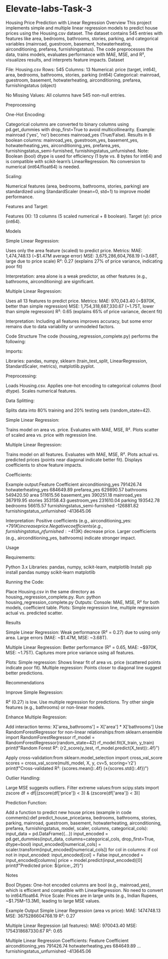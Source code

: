 # Elevate-labs-Task-3

Housing Price Prediction with Linear Regression
Overview
This project implements simple and multiple linear regression models to predict house prices using the Housing.csv dataset. The dataset contains 545 entries with features like area, bedrooms, bathrooms, stories, parking, and categorical variables (mainroad, guestroom, basement, hotwaterheating, airconditioning, prefarea, furnishingstatus). The code preprocesses the data, trains models, evaluates performance with MAE, MSE, and R², visualizes results, and interprets feature impacts.
Dataset

File: Housing.csv
Rows: 545
Columns: 13
Numerical: price (target, int64), area, bedrooms, bathrooms, stories, parking (int64)
Categorical: mainroad, guestroom, basement, hotwaterheating, airconditioning, prefarea, furnishingstatus (object)


No Missing Values: All columns have 545 non-null entries.

Preprocessing

One-Hot Encoding:

Categorical columns are converted to binary columns using pd.get_dummies with drop_first=True to avoid multicollinearity.
Example: mainroad ('yes', 'no') becomes mainroad_yes (True/False).
Results in 8 boolean columns: mainroad_yes, guestroom_yes, basement_yes, hotwaterheating_yes, airconditioning_yes, prefarea_yes, furnishingstatus_semi-furnished, furnishingstatus_unfurnished.
Note: Boolean (bool) dtype is used for efficiency (1 byte vs. 8 bytes for int64) and is compatible with scikit-learn’s LinearRegression. No conversion to numerical (int64/float64) is needed.


Scaling:

Numerical features (area, bedrooms, bathrooms, stories, parking) are standardized using StandardScaler (mean=0, std=1) to improve model performance.


Features and Target:

Features (X): 13 columns (5 scaled numerical + 8 boolean).
Target (y): price (int64).



Models

Simple Linear Regression:

Uses only the area feature (scaled) to predict price.
Metrics:
MAE: 1,474,748.13 (~$1.47M average error)
MSE: 3,675,286,604,768.19 (~3.68T, large due to price scale)
R²: 0.27 (explains 27% of price variance, indicating poor fit)


Interpretation: area alone is a weak predictor, as other features (e.g., bathrooms, airconditioning) are significant.


Multiple Linear Regression:

Uses all 13 features to predict price.
Metrics:
MAE: 970,043.40 (~$970K, better than simple regression)
MSE: 1,754,318,687,330.67 (~1.75T, lower than simple regression)
R²: 0.65 (explains 65% of price variance, decent fit)


Interpretation: Including all features improves accuracy, but some error remains due to data variability or unmodeled factors.



Code Structure
The code (housing_regression_complete.py) performs the following:

Imports:

Libraries: pandas, numpy, sklearn (train_test_split, LinearRegression, StandardScaler, metrics), matplotlib.pyplot.


Preprocessing:

Loads Housing.csv.
Applies one-hot encoding to categorical columns (bool dtype).
Scales numerical features.


Data Splitting:

Splits data into 80% training and 20% testing sets (random_state=42).


Simple Linear Regression:

Trains model on area vs. price.
Evaluates with MAE, MSE, R².
Plots scatter of scaled area vs. price with regression line.


Multiple Linear Regression:

Trains model on all features.
Evaluates with MAE, MSE, R².
Plots actual vs. predicted prices (points near diagonal indicate better fit).
Displays coefficients to show feature impacts.


Coefficients:

Example output:Feature                           Coefficient
airconditioning_yes               791426.74
hotwaterheating_yes              684649.89
prefarea_yes                     629890.57
bathrooms                        549420.50
area                             511615.56
basement_yes                     390251.18
mainroad_yes                     367919.95
stories                          353158.43
guestroom_yes                    231610.04
parking                          193542.78
bedrooms                          56615.57
furnishingstatus_semi-furnished -126881.82
furnishingstatus_unfurnished    -413645.06


Interpretation:
Positive coefficients (e.g., airconditioning_yes: +$791K) increase price.
Negative coefficients (e.g., furnishingstatus_unfurnished: -$413K) decrease price.
Larger coefficients (e.g., airconditioning_yes, bathrooms) indicate stronger impact.





Usage

Requirements:

Python 3.x
Libraries: pandas, numpy, scikit-learn, matplotlib
Install: pip install pandas numpy scikit-learn matplotlib


Running the Code:

Place Housing.csv in the same directory as housing_regression_complete.py.
Run: python housing_regression_complete.py
Outputs:
Console: MAE, MSE, R² for both models, coefficient table.
Plots: Simple regression line, multiple regression actual vs. predicted scatter.



Results

Simple Linear Regression:
Weak performance (R² = 0.27) due to using only area.
Large errors (MAE: ~$1.47M, MSE: ~3.68T).


Multiple Linear Regression:
Better performance (R² = 0.65, MAE: ~$970K, MSE: ~1.75T).
Captures more price variance using all features.


Plots:
Simple regression: Shows linear fit of area vs. price (scattered points indicate poor fit).
Multiple regression: Points closer to diagonal line suggest better predictions.



Recommendations

Improve Simple Regression:

R² (0.27) is low. Use multiple regression for predictions.
Try other single features (e.g., bathrooms) or non-linear models.


Enhance Multiple Regression:

Add interaction terms: X['area_bathrooms'] = X['area'] * X['bathrooms']
Use RandomForestRegressor for non-linear relationships:from sklearn.ensemble import RandomForestRegressor
rf_model = RandomForestRegressor(random_state=42)
rf_model.fit(X_train, y_train)
print(f"Random Forest R²: {r2_score(y_test, rf_model.predict(X_test)):.4f}")


Apply cross-validation:from sklearn.model_selection import cross_val_score
scores = cross_val_score(multi_model, X, y, cv=5, scoring='r2')
print(f"Cross-validated R²: {scores.mean():.4f} (±{scores.std():.4f})")




Outlier Handling:

Large MSE suggests outliers. Filter extreme values:from scipy.stats import zscore
df = df[(zscore(df['price']) < 3) & (zscore(df['area']) < 3)]




Prediction Function:

Add a function to predict new house prices (example in code comments):def predict_house_price(area, bedrooms, bathrooms, stories, parking, mainroad, guestroom, 
                       basement, hotwaterheating, airconditioning, prefarea, furnishingstatus,
                       model, scaler, columns, categorical_cols):
    input_data = pd.DataFrame({...})
    input_encoded = pd.get_dummies(input_data, columns=categorical_cols, drop_first=True, dtype=bool)
    input_encoded[numerical_cols] = scaler.transform(input_encoded[numerical_cols])
    for col in columns:
        if col not in input_encoded:
            input_encoded[col] = False
    input_encoded = input_encoded[columns]
    price = model.predict(input_encoded)[0]
    print(f"Predicted price: ${price:,.2f}")





Notes

Bool Dtypes: One-hot encoded columns are bool (e.g., mainroad_yes), which is efficient and compatible with LinearRegression. No need to convert to int64/float64.
Price Scale: Prices are in large units (e.g., Indian Rupees, ~$1.75M–13.3M), leading to large MSE values.

Example Output
Simple Linear Regression (area vs price):
MAE: 1474748.13
MSE: 3675286604768.19
R²: 0.27

Multiple Linear Regression (all features):
MAE: 970043.40
MSE: 1754318687330.67
R²: 0.65

Multiple Linear Regression Coefficients:
                            Feature    Coefficient
airconditioning_yes              791426.74
hotwaterheating_yes              684649.89
...
furnishingstatus_unfurnished    -413645.06


